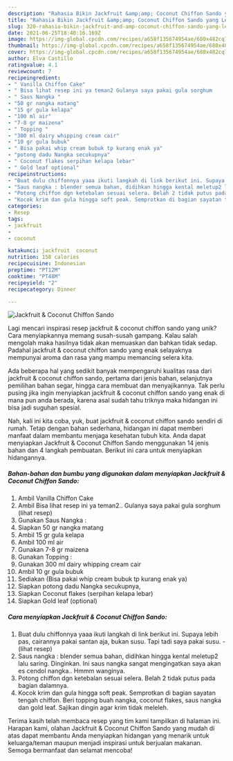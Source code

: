 ```yaml
---
description: "Rahasia Bikin Jackfruit &amp;amp; Coconut Chiffon Sando yang Lezat"
title: "Rahasia Bikin Jackfruit &amp;amp; Coconut Chiffon Sando yang Lezat"
slug: 320-rahasia-bikin-jackfruit-and-amp-coconut-chiffon-sando-yang-lezat
date: 2021-06-25T18:40:16.169Z
image: https://img-global.cpcdn.com/recipes/a658f135674954ae/680x482cq70/jackfruit-coconut-chiffon-sando-foto-resep-utama.jpg
thumbnail: https://img-global.cpcdn.com/recipes/a658f135674954ae/680x482cq70/jackfruit-coconut-chiffon-sando-foto-resep-utama.jpg
cover: https://img-global.cpcdn.com/recipes/a658f135674954ae/680x482cq70/jackfruit-coconut-chiffon-sando-foto-resep-utama.jpg
author: Elva Castillo
ratingvalue: 4.1
reviewcount: 7
recipeingredient:
- " Vanilla Chiffon Cake"
- " Bisa lihat resep ini ya teman2 Gulanya saya pakai gula sorghum           lihat resep"
- " Saus Nangka "
- "50 gr nangka matang"
- "15 gr gula kelapa"
- "100 ml air"
- "7-8 gr maizena"
- " Topping "
- "300 ml dairy whipping cream cair"
- "10 gr gula bubuk"
- " Bisa pakai whip cream bubuk tp kurang enak ya"
- "potong dadu Nangka secukupnya"
- " Coconut flakes serpihan kelapa lebar"
- " Gold leaf optional"
recipeinstructions:
- "Buat dulu chiffonnya yaaa ikuti langkah di link berikut ini. Supaya lebih pas, cairannya pakai santan aja, bukan susu. Tapi tadi saya pakai susu.           (lihat resep)"
- "Saus nangka : blender semua bahan, didihkan hingga kental meletup2 lalu saring. Dinginkan. Ini saus nangka sangat mengingatkan saya akan es cendol nangka.. Hmmm wanginya."
- "Potong chiffon dgn ketebalan sesuai selera. Belah 2 tidak putus pada bagian dalamnya."
- "Kocok krim dan gula hingga soft peak. Semprotkan di bagian sayatan tengah chiffon. Beri topping buah nangka, coconut flakes, saus nangka dan gold leaf. Sajikan dingin agar krim tidak meleleh."
categories:
- Resep
tags:
- jackfruit
- 
- coconut

katakunci: jackfruit  coconut 
nutrition: 158 calories
recipecuisine: Indonesian
preptime: "PT12M"
cooktime: "PT48M"
recipeyield: "2"
recipecategory: Dinner

---
```



![Jackfruit &amp; Coconut Chiffon Sando](https://img-global.cpcdn.com/recipes/a658f135674954ae/680x482cq70/jackfruit-coconut-chiffon-sando-foto-resep-utama.jpg)

Lagi mencari inspirasi resep jackfruit &amp; coconut chiffon sando yang unik? Cara menyiapkannya memang susah-susah gampang. Kalau salah mengolah maka hasilnya tidak akan memuaskan dan bahkan tidak sedap. Padahal jackfruit &amp; coconut chiffon sando yang enak selayaknya mempunyai aroma dan rasa yang mampu memancing selera kita.

Ada beberapa hal yang sedikit banyak mempengaruhi kualitas rasa dari jackfruit &amp; coconut chiffon sando, pertama dari jenis bahan, selanjutnya pemilihan bahan segar, hingga cara membuat dan menyajikannya. Tak perlu pusing jika ingin menyiapkan jackfruit &amp; coconut chiffon sando yang enak di mana pun anda berada, karena asal sudah tahu triknya maka hidangan ini bisa jadi suguhan spesial.




Nah, kali ini kita coba, yuk, buat jackfruit &amp; coconut chiffon sando sendiri di rumah. Tetap dengan bahan sederhana, hidangan ini dapat memberi manfaat dalam membantu menjaga kesehatan tubuh kita. Anda dapat menyiapkan Jackfruit &amp; Coconut Chiffon Sando menggunakan 14 jenis bahan dan 4 langkah pembuatan. Berikut ini cara untuk menyiapkan hidangannya.

<!--inarticleads1-->

##### Bahan-bahan dan bumbu yang digunakan dalam menyiapkan Jackfruit &amp; Coconut Chiffon Sando:

1. Ambil  Vanilla Chiffon Cake
1. Ambil  Bisa lihat resep ini ya teman2.. Gulanya saya pakai gula sorghum           (lihat resep)
1. Gunakan  Saus Nangka :
1. Siapkan 50 gr nangka matang
1. Ambil 15 gr gula kelapa
1. Ambil 100 ml air
1. Gunakan 7-8 gr maizena
1. Gunakan  Topping :
1. Gunakan 300 ml dairy whipping cream cair
1. Ambil 10 gr gula bubuk
1. Sediakan  (Bisa pakai whip cream bubuk tp kurang enak ya)
1. Siapkan potong dadu Nangka secukupnya,
1. Siapkan  Coconut flakes (serpihan kelapa lebar)
1. Siapkan  Gold leaf (optional)




<!--inarticleads2-->

##### Cara menyiapkan Jackfruit &amp; Coconut Chiffon Sando:

1. Buat dulu chiffonnya yaaa ikuti langkah di link berikut ini. Supaya lebih pas, cairannya pakai santan aja, bukan susu. Tapi tadi saya pakai susu. -           (lihat resep)
1. Saus nangka : blender semua bahan, didihkan hingga kental meletup2 lalu saring. Dinginkan. Ini saus nangka sangat mengingatkan saya akan es cendol nangka.. Hmmm wanginya.
1. Potong chiffon dgn ketebalan sesuai selera. Belah 2 tidak putus pada bagian dalamnya.
1. Kocok krim dan gula hingga soft peak. Semprotkan di bagian sayatan tengah chiffon. Beri topping buah nangka, coconut flakes, saus nangka dan gold leaf. Sajikan dingin agar krim tidak meleleh.




Terima kasih telah membaca resep yang tim kami tampilkan di halaman ini. Harapan kami, olahan Jackfruit &amp; Coconut Chiffon Sando yang mudah di atas dapat membantu Anda menyiapkan hidangan yang menarik untuk keluarga/teman maupun menjadi inspirasi untuk berjualan makanan. Semoga bermanfaat dan selamat mencoba!
